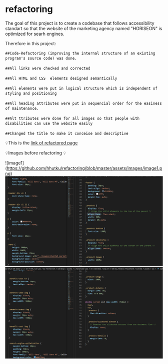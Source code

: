# refactoring

The goal of this project is to create a codebase that follows accessibility standart so that the website of the marketing agency named "HORISEON"  is  optimized for searh engines.

Therefore in this project:

	##Code-Refactoring (improving the internal structure of an existing program's source code) was done.
	
	##All links were checked and corrected
	
	##All HTML and CSS  elements designed semantically
	
	##All elements were put in logical structure which is independent of styling and positioning
	
	##All heading attributes were put in sequencial order for the easiness of maintenance.
	
	##Alt ttributes were done for all images so that people with disabilities can use the website easily
	
	##Changed the title to make it conceise and descriptive

💡This is the [link of refactored page]( https://hhutku.github.io/refactoring/)

💡Images before refactoring 💡

![image1] (https://github.com/hhutku/refactoring/blob/master/assets/images/image1.png)
![image2](https://github.com/hhutku/refactoring/blob/master/assets/images/image2.png)
![image3](https://github.com/hhutku/refactoring/blob/master/assets/images/image3.png)


